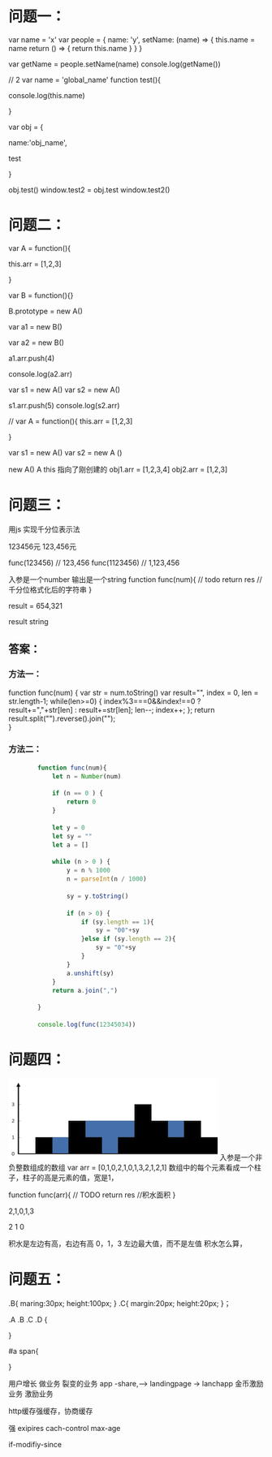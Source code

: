# 问题一：
var name = 'x'
var people = {
  name: 'y',
  setName: (name) => {
    this.name = name
    return () => {
      return this.name
    }
  }
}

var getName = people.setName(name)
 console.log(getName())

// 2
var name = 'global_name'
function test(){

  console.log(this.name)

}

var obj = {

  name:'obj_name',

  test

}

obj.test()
window.test2 = obj.test
window.test2()



# 问题二：
var A = function(){

  this.arr = [1,2,3]

}

var B = function(){}

B.prototype = new A()

var a1 = new B()

var a2 = new B()

a1.arr.push(4)

console.log(a2.arr)


var s1 = new A()
var s2 = new A()

s1.arr.push(5)
console.log(s2.arr)


//
var A = function(){
  this.arr = [1,2,3]

}


var s1 = new A()
var s2 = new A ()

new A()
A this 指向了刚创建的
obj1.arr  = [1,2,3,4]
obj2.arr  = [1,2,3]



# 问题三：
用js 实现千分位表示法

123456元
123,456元

func(123456)   // 123,456
func(1123456)   // 1,123,456
 
入参是一个number
输出是一个string
function func(num){
    // todo
    return  res // 千分位格式化后的字符串
}


result  = 654,321



result string 

## 答案：
### 方法一：
function func(num) {
    var str = num.toString()
     var result="", 
        index = 0, 
        len = str.length-1; 
    while(len>=0) { 
         index%3===0&&index!==0 ? result+=","+str[len] : result+=str[len]; 
         len--; 
         index++; 
    }; 
    return result.split("").reverse().join("");  
}

### 方法二：
```js
		function func(num){
			let n = Number(num)

			if (n == 0 ) {
				return 0
			}

			let y = 0
			let sy = ""
			let a = []

			while (n > 0 ) {
				y = n % 1000
				n = parseInt(n / 1000)
				
				sy = y.toString()

				if (n > 0) {
					if (sy.length == 1){
						sy = "00"+sy
					}else if (sy.length == 2){
						sy = "0"+sy
					}
				}
				a.unshift(sy)
			}
			return a.join(",")

		}

		console.log(func(12345034)) 
```


# 问题四：
![积水图片](./imgs/jishui.png)
入参是一个非负整数组成的数组
var arr = [0,1,0,2,1,0,1,3,2,1,2,1]
数组中的每个元素看成一个柱子，柱子的高是元素的值，宽是1，

function func(arr){
    // TODO 
   return res //积水面积
}

2,1,0,1,3

2 1 0

积水是左边有高，右边有高
0，1，3
左边最大值，而不是左值
积水怎么算， 


# 问题五：
<div class="A" id="a">
    <div class="B" id="b"></div>
    <div class="C" id="c"></div>
</div>

.B{
     maring:30px;
    height:100px;
}
.C{
    margin:20px;
    height:20px;
}；


.A .B .C .D {

}

#a span{

}


用户增长  做业务
裂变的业务  app -share,--> landingpage  -> lanchapp
金币激励业务  激励业务

http缓存强缓存，协商缓存

强
exipires 
cach-control 
max-age

if-modifiy-since


